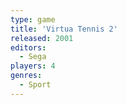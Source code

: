 ```yaml
---
type: game
title: 'Virtua Tennis 2'
released: 2001
editors: 
  - Sega
players: 4
genres:
  - Sport
---
```

